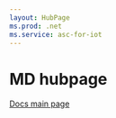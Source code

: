 ```yaml
---
layout: HubPage
ms.prod: .net
ms.service: asc-for-iot
---
```


# MD hubpage

[Docs main page](https://docs.microsoft.com/en-us/)